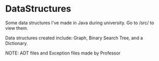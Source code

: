 # DataStructures
Some data structures I've made in Java during university. Go to /src/ to view them.

Data structures created include: Graph, Binary Search Tree, and a Dictionary.

NOTE: ADT files and Exception files made by Professor
